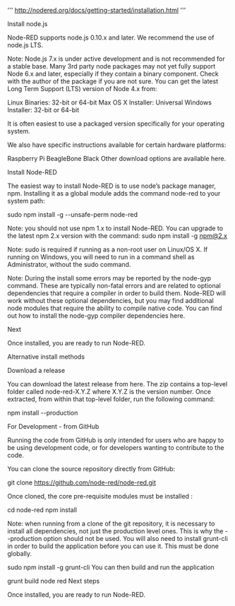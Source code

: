 
''' http://nodered.org/docs/getting-started/installation.html '''

Install node.js

Node-RED supports node.js 0.10.x and later. We recommend the use of node.js LTS.

Note: Node.js 7.x is under active development and is not recommended for a stable base. Many 3rd party node packages may not yet fully support Node 6.x and later, especially if they contain a binary component. Check with the author of the package if you are not sure.
You can get the latest Long Term Support (LTS) version of Node 4.x from:


  Linux Binaries: 32-bit or 64-bit
  Max OS X Installer: Universal
  Windows Installer: 32-bit or 64-bit

It is often easiest to use a packaged version specifically for your operating system.

We also have specific instructions available for certain hardware platforms:

Raspberry Pi
BeagleBone Black
Other download options are available here.

Install Node-RED

The easiest way to install Node-RED is to use node’s package manager, npm. Installing it as a global module adds the command node-red to your system path:

   sudo npm install -g --unsafe-perm node-red
   
Note: you should not use npm 1.x to install Node-RED. You can upgrade to the latest npm 2.x version with the command: sudo npm install -g npm@2.x

Note: sudo is required if running as a non-root user on Linux/OS X. If running on Windows, you will need to run in a command shell as Administrator, without the sudo command.

Note: During the install some errors may be reported by the node-gyp command. These are typically non-fatal errors and are related to optional dependencies that require a compiler in order to build them. Node-RED will work without these optional dependencies, but you may find additional node modules that require the ability to compile native code. You can find out how to install the node-gyp compiler dependencies here.

Next

Once installed, you are ready to run Node-RED.

Alternative install methods

Download a release

You can download the latest release from here. The zip contains a top-level folder called node-red-X.Y.Z where X.Y.Z is the version number. Once extracted, from within that top-level folder, run the following command:

  npm install --production
  
For Development - from GitHub

Running the code from GitHub is only intended for users who are happy to be using development code, or for developers wanting to contribute to the code.

You can clone the source repository directly from GitHub:

  git clone https://github.com/node-red/node-red.git
  
Once cloned, the core pre-requisite modules must be installed :

  cd node-red
  npm install
  
Note: when running from a clone of the git repository, it is necessary to install all dependencies, not just the production level ones. This is why the --production option should not be used.
You will also need to install grunt-cli in order to build the application before you can use it. This must be done globally.

  sudo npm install -g grunt-cli
You can then build and run the application

grunt build
node red
Next steps

Once installed, you are ready to run Node-RED.
